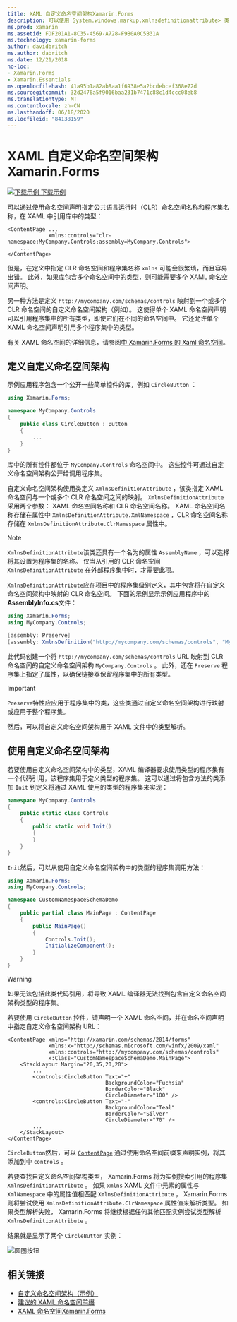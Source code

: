 ```yaml
---
title: XAML 自定义命名空间架构Xamarin.Forms
description: 可以使用 System.windows.markup.xmlnsdefinitionattribute> 类定义 XAML 自定义命名空间架构，该类指定自定义 URL 和一个或多个 CLR 命名空间之间的映射。 然后，可以在 XAML 命名空间声明中使用自定义命名空间架构。
ms.prod: xamarin
ms.assetid: FDF201A1-8C35-4569-A728-F9B0A0C5B31A
ms.technology: xamarin-forms
author: davidbritch
ms.author: dabritch
ms.date: 12/21/2018
no-loc:
- Xamarin.Forms
- Xamarin.Essentials
ms.openlocfilehash: 41a95b1a82ab8aa1f6938e5a2bcdebcef368e72d
ms.sourcegitcommit: 32d2476a5f9016baa231b7471c88c1d4ccc08eb8
ms.translationtype: MT
ms.contentlocale: zh-CN
ms.lasthandoff: 06/18/2020
ms.locfileid: "84138159"
---
```

# <a name="xaml-custom-namespace-schemas-in-xamarinforms"></a>XAML 自定义命名空间架构Xamarin.Forms

[![下载示例](~/media/shared/download.png) 下载示例](https://docs.microsoft.com/samples/xamarin/xamarin-forms-samples/xaml-customnamespaceschemas)

可以通过使用命名空间声明指定公共语言运行时（CLR）命名空间名称和程序集名称，在 XAML 中引用库中的类型：

```xaml
<ContentPage ...
             xmlns:controls="clr-namespace:MyCompany.Controls;assembly=MyCompany.Controls">
    ...
</ContentPage>
```

但是，在定义中指定 CLR 命名空间和程序集名称 `xmlns` 可能会很繁琐，而且容易出错。 此外，如果库包含多个命名空间中的类型，则可能需要多个 XAML 命名空间声明。

另一种方法是定义 `http://mycompany.com/schemas/controls` 映射到一个或多个 CLR 命名空间的自定义命名空间架构（例如）。 这使得单个 XAML 命名空间声明可以引用程序集中的所有类型，即使它们在不同的命名空间中。 它还允许单个 XAML 命名空间声明引用多个程序集中的类型。

有关 XAML 命名空间的详细信息，请参阅[中 Xamarin.Forms 的 Xaml 命名空间](namespaces.md)。

## <a name="defining-a-custom-namespace-schema"></a>定义自定义命名空间架构

示例应用程序包含一个公开一些简单控件的库，例如 `CircleButton` ：

```csharp
using Xamarin.Forms;

namespace MyCompany.Controls
{
    public class CircleButton : Button
    {
        ...
    }
}
```

库中的所有控件都位于 `MyCompany.Controls` 命名空间中。 这些控件可通过自定义命名空间架构公开给调用程序集。

自定义命名空间架构使用类定义 `XmlnsDefinitionAttribute` ，该类指定 XAML 命名空间与一个或多个 CLR 命名空间之间的映射。 `XmlnsDefinitionAttribute`采用两个参数： XAML 命名空间名称和 CLR 命名空间名称。 XAML 命名空间名称存储在属性中 `XmlnsDefinitionAttribute.XmlNamespace` ，CLR 命名空间名称存储在 `XmlnsDefinitionAttribute.ClrNamespace` 属性中。

> [!NOTE]
> `XmlnsDefinitionAttribute`该类还具有一个名为的属性 `AssemblyName` ，可以选择将其设置为程序集的名称。 仅当从引用的 CLR 命名空间 `XmlnsDefinitionAttribute` 在外部程序集中时，才需要此项。

`XmlnsDefinitionAttribute`应在项目中的程序集级别定义，其中包含将在自定义命名空间架构中映射的 CLR 命名空间。 下面的示例显示示例应用程序中的**AssemblyInfo.cs**文件：

```csharp
using Xamarin.Forms;
using MyCompany.Controls;

[assembly: Preserve]
[assembly: XmlnsDefinition("http://mycompany.com/schemas/controls", "MyCompany.Controls")]
```

此代码创建一个将 `http://mycompany.com/schemas/controls` URL 映射到 CLR 命名空间的自定义命名空间架构 `MyCompany.Controls` 。 此外，还在 `Preserve` 程序集上指定了属性，以确保链接器保留程序集中的所有类型。

> [!IMPORTANT]
> `Preserve`特性应应用于程序集中的类，这些类通过自定义命名空间架构进行映射或应用于整个程序集。

然后，可以将自定义命名空间架构用于 XAML 文件中的类型解析。

## <a name="consuming-a-custom-namespace-schema"></a>使用自定义命名空间架构

若要使用自定义命名空间架构中的类型，XAML 编译器要求使用类型的程序集有一个代码引用，该程序集用于定义类型的程序集。 这可以通过将包含方法的类添加 `Init` 到定义将通过 XAML 使用的类型的程序集来实现：

```csharp
namespace MyCompany.Controls
{
    public static class Controls
    {
        public static void Init()
        {
        }
    }
}
```

`Init`然后，可以从使用自定义命名空间架构中的类型的程序集调用方法：

```csharp
using Xamarin.Forms;
using MyCompany.Controls;

namespace CustomNamespaceSchemaDemo
{
    public partial class MainPage : ContentPage
    {
        public MainPage()
        {
            Controls.Init();
            InitializeComponent();
        }
    }
}
```

> [!WARNING]
> 如果无法包括此类代码引用，将导致 XAML 编译器无法找到包含自定义命名空间架构类型的程序集。

若要使用 `CircleButton` 控件，请声明一个 XAML 命名空间，并在命名空间声明中指定自定义命名空间架构 URL：

```xaml
<ContentPage xmlns="http://xamarin.com/schemas/2014/forms"
             xmlns:x="http://schemas.microsoft.com/winfx/2009/xaml"
             xmlns:controls="http://mycompany.com/schemas/controls"
             x:Class="CustomNamespaceSchemaDemo.MainPage">
    <StackLayout Margin="20,35,20,20">
        ...
        <controls:CircleButton Text="+"
                               BackgroundColor="Fuchsia"
                               BorderColor="Black"
                               CircleDiameter="100" />
        <controls:CircleButton Text="-"
                               BackgroundColor="Teal"
                               BorderColor="Silver"
                               CircleDiameter="70" />
        ...
    </StackLayout>
</ContentPage>
```

`CircleButton`然后，可以 [`ContentPage`](xref:Xamarin.Forms.ContentPage) 通过使用命名空间前缀来声明实例，将其添加到中 `controls` 。

若要查找自定义命名空间架构类型， Xamarin.Forms 将为实例搜索引用的程序集 `XmlnsDefinitionAttribute` 。 如果 `xmlns` XAML 文件中元素的属性与 `XmlNamespace` 中的属性值相匹配 `XmlnsDefinitionAttribute` ， Xamarin.Forms 则将尝试使用 `XmlnsDefinitionAttribute.ClrNamespace` 属性值来解析类型。 如果类型解析失败， Xamarin.Forms 将继续根据任何其他匹配实例尝试类型解析 `XmlnsDefinitionAttribute` 。

结果就是显示了两个 `CircleButton` 实例：

![圆圈按钮](custom-namespace-schemas-images/circle-buttons.png "圆圈按钮")

## <a name="related-links"></a>相关链接

- [自定义命名空间架构（示例）](https://docs.microsoft.com/samples/xamarin/xamarin-forms-samples/xaml-customnamespaceschemas)
- [建议的 XAML 命名空间前缀](custom-prefix.md)
- [XAML 命名空间Xamarin.Forms](namespaces.md)
